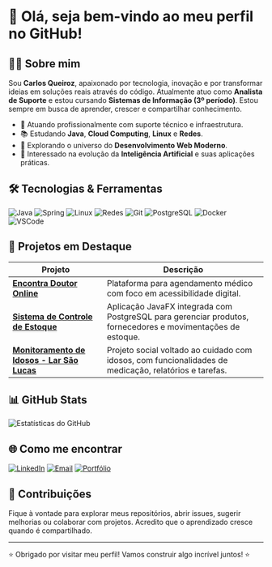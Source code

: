 <!-- Carlos Queiroz -->

# 👋 Olá, seja bem-vindo ao meu perfil no GitHub!

## 🧑‍💻 Sobre mim

Sou **Carlos Queiroz**, apaixonado por tecnologia, inovação e por transformar ideias em soluções reais através do código. Atualmente atuo como **Analista de Suporte** e estou cursando **Sistemas de Informação (3º período)**. Estou sempre em busca de aprender, crescer e compartilhar conhecimento.

- 💼 Atuando profissionalmente com suporte técnico e infraestrutura.
- 📚 Estudando **Java**, **Cloud Computing**, **Linux** e **Redes**.
- 🚀 Explorando o universo do **Desenvolvimento Web Moderno**.
- 🤖 Interessado na evolução da **Inteligência Artificial** e suas aplicações práticas.

## 🛠️ Tecnologias & Ferramentas

![Java](https://img.shields.io/badge/-Java-red?style=flat&logo=java&logoColor=white)
![Spring](https://img.shields.io/badge/-Spring-brightgreen?style=flat&logo=spring&logoColor=white)
![Linux](https://img.shields.io/badge/-Linux-black?style=flat&logo=linux&logoColor=white)
![Redes](https://img.shields.io/badge/-Redes-0078d4?style=flat&logo=internet-explorer&logoColor=white)
![Git](https://img.shields.io/badge/-Git-orange?style=flat&logo=git&logoColor=white)
![PostgreSQL](https://img.shields.io/badge/-PostgreSQL-blue?style=flat&logo=postgresql&logoColor=white)
![Docker](https://img.shields.io/badge/-Docker-2496ED?style=flat&logo=docker&logoColor=white)
![VSCode](https://img.shields.io/badge/-VSCode-007ACC?style=flat&logo=visual-studio-code&logoColor=white)

## 🚧 Projetos em Destaque

| Projeto | Descrição |
|--------|-----------|
| [**Encontra Doutor Online**](#) | Plataforma para agendamento médico com foco em acessibilidade digital. |
| [**Sistema de Controle de Estoque**](#) | Aplicação JavaFX integrada com PostgreSQL para gerenciar produtos, fornecedores e movimentações de estoque. |
| [**Monitoramento de Idosos - Lar São Lucas**](#) | Projeto social voltado ao cuidado com idosos, com funcionalidades de medicação, relatórios e tarefas. |

## 📊 GitHub Stats

![Estatísticas do GitHub](https://github-readme-stats.vercel.app/api?username=QueirozCarlos&show_icons=true&theme=tokyonight&hide=contribs,prs)

## 🌐 Como me encontrar

[![LinkedIn](https://img.shields.io/badge/-LinkedIn-blue?style=flat-square&logo=linkedin&logoColor=white)](https://www.linkedin.com/in/carlos-queiroz27/)
[![Email](https://img.shields.io/badge/-Email-red?style=flat-square&logo=gmail&logoColor=white)](mailto:carlos.aqrodrigues@hotmail.com)
[![Portfólio](https://img.shields.io/badge/-Portfólio-000000?style=flat-square&logo=firefox&logoColor=white)](#) <!-- Atualize com o link quando tiver -->
<!-- [![Twitter](https://img.shields.io/badge/-Twitter-1DA1F2?style=flat-square&logo=twitter&logoColor=white)](https://twitter.com/seu_usuario) -->

## 🤝 Contribuições

Fique à vontade para explorar meus repositórios, abrir issues, sugerir melhorias ou colaborar com projetos. Acredito que o aprendizado cresce quando é compartilhado.

---

⭐️ Obrigado por visitar meu perfil! Vamos construir algo incrível juntos! ⭐️
